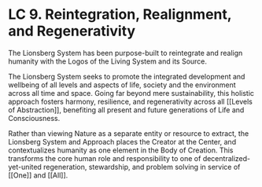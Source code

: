 # LC 9. Reintegration, Realignment, and Regenerativity

The Lionsberg System has been purpose-built to reintegrate and realign humanity with the Logos of the Living System and its Source. 

The Lionsberg System seeks to promote the integrated development and wellbeing of all levels and aspects of life, society and the environment across all time and space. Going far beyond mere sustainability, this holistic approach fosters harmony, resilience, and regenerativity across all [[Levels of Abstraction]], benefiting all present and future generations of Life and Consciousness. 

Rather than viewing Nature as a separate entity or resource to extract, the Lionsberg System and Approach places the Creator at the Center, and contextualizes humanity as one element in the Body of Creation. This transforms the core human role and responsibility to one of decentralized-yet-united regeneration, stewardship, and problem solving in service of [[One]] and [[All]]. 


